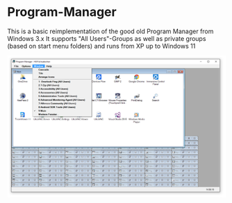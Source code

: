 # Program-Manager

This is a basic reimplementation of the good old Program Manager from Windows 3.x
It supports "All Users"-Groups as well as private groups (based on start menu folders) and runs from XP up to Windows 11

![ScreenShot](https://raw.githubusercontent.com/FeuerwehrCloud/Program-Manager/master/progman.png)
